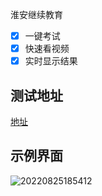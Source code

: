 淮安继续教育

- [x] 一键考试
- [x] 快速看视频
- [x] 实时显示结果

## 测试地址
[地址](http://1.15.141.114:9003/form)

## 示例界面
![20220825185412](https://img.ggball.top/picGo/20220825185412.png)
